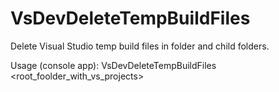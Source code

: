 # VsDevDeleteTempBuildFiles
Delete Visual Studio temp build files in folder and child folders.

Usage (console app):
VsDevDeleteTempBuildFiles <root_foolder_with_vs_projects>
